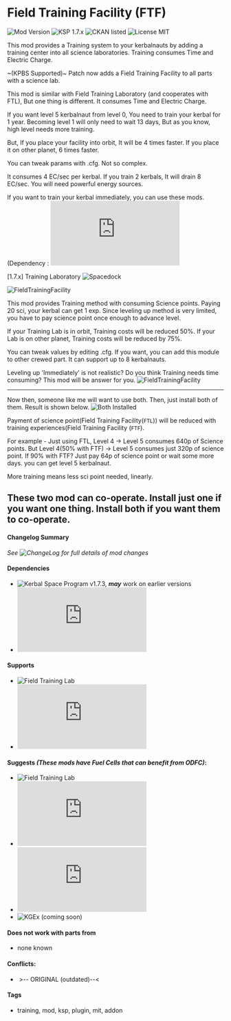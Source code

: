 <!-- Readme.md v1.1.1
Field Training Facility
created: 23 Sep 19
updated: 10 Oct 19 -->

<!-- Download on SpaceDock or Github or Curseforge. Also available on CKAN. -->

# Field Training Facility (FTF)
![Mod Version](https://img.shields.io/github/v/release/zer0Kerbal/FieldTrainingFacility?include_prereleases) 
![KSP 1.7.x](https://img.shields.io/badge/KSP%20version-1.7.x-66ccff.svg?style=flat-square) 
![CKAN listed](https://img.shields.io/badge/CKAN-Indexed-brightgreen.svg) 
![License MIT](https://img.shields.io/badge/license-MIT-red)

This mod provides a Training system to your kerbalnauts by adding a training center into all science laboratories. Training consumes Time and Electric Charge.
 
~(KPBS Supported)~ Patch now adds a Field Training Facility to all parts with a science lab.

This mod is similar with Field Training Laboratory (and cooperates with FTL), But one thing is different. It consumes Time and Electric Charge.

If you want level 5 kerbalnaut from level 0, You need to train your kerbal for 1 year. Becoming level 1 will only need to wait 13 days, But as you know, high level needs more training.

But, If you place your facility into orbit, It will be 4 times faster.
If you place it on other planet, 6 times faster.

You can tweak params with .cfg. Not so complex.

It consumes 4 EC/sec per kerbal. If you train 2 kerbals, It will drain 8 EC/sec. You will need powerful energy sources. 

If you want to train your kerbal immediately, you can use these mods.
(Dependency : ![Module Manager](http://forum.kerbalspaceprogram.com/index.php?/topic/50533-12-*)

[1.7.x] Training Laboratory
![Spacedock](http://spacedock.info/mod/978)

![FieldTrainingFacility](https://i.imgur.com/IA449bT.png)

This mod provides Training method with consuming Science points.
Paying 20 sci, your kerbal can get 1 exp. Since leveling up method is very limited, you have to pay science point once enough to advance level.

If your Training Lab is in orbit, Training costs will be reduced 50%.
If your Lab is on other planet, Training costs will be reduced by 75%.

You can tweak values by editing .cfg. If you want, you can add this module to other crewed part. It can support up to 8 kerbalnauts.

 

Leveling up 'Immediately' is not realistic? Do you think Training needs time consuming? This mod will be answer for you. ![FieldTrainingFacility](https://github.com/zer0Kerbal/FieldTrainingFacility)

---
 Now then, someone like me will want to use both.
Then, just install both of them. Result is shown below.
![Both Installed](https://i.imgur.com/FoeIXB6.png)

Payment of science point(Field Training Facility(`FTL`)) will be reduced with training experiences(Field Training Facility (`FTF`).

For example - 
Just using FTL, Level 4 -> Level 5 consumes 640p of Science points.
But Level 4(50% with FTF) -> Level 5 consumes just 320p of science point.
If 90% with FTF? Just pay 64p of science point or wait some more days. you can get level 5 kerbalnaut.

More training means less sci point needed, linearly.

These two mod can co-operate. Install just one if you want one thing. Install both if you want them to co-operate. 
---

#### Changelog Summary
*See ![ChangeLog](https://github.com/zer0Kerbal/FieldTrainingfacility/Changelog.cfg) for full details of mod changes*

#### Dependencies
 -  ![Kerbal Space Program](https://kerbalspaceprogram.com) v1.7.3, ***may*** work on earlier versions
 -  ![Module Manager](http://forum.kerbalspaceprogram.com/index.php?/topic/50533-105-*)
 
 #### Supports
 - ![Field Training Lab](https://github.com/zer0Kerbal/HotBeverageIrradiated)
 - ![Kerbal Change Log](https://forum.kerbalspaceprogram.com/index.php?/topic/179207-*)

 #### Suggests *(These mods have Fuel Cells that can benefit from ODFC)*:
 - ![Field Training Lab](https://github.com/zer0Kerbal/FieldTrainingLab)
 - ![Better Science Labs](http://forum.kerbalspaceprogram.com/index.php?/topic/122020-*)
 - ![ODFC](https://forum.kerbalspaceprogram.com/index.php?/topic/177385-*)
 - ![KGEx (coming soon)]()

 #### Does not work with parts from
 - none known

 #### Conflicts:
 - ![]() >-- ORIGINAL (outdated)--<

#### Tags
 - training, mod, ksp, plugin, mit, addon
